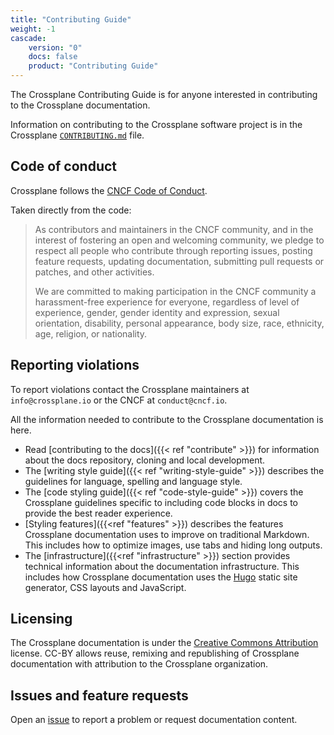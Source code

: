 ```yaml
---
title: "Contributing Guide"
weight: -1
cascade:
    version: "0"
    docs: false
    product: "Contributing Guide"
---
```


The Crossplane Contributing Guide is for anyone interested in contributing to
the Crossplane documentation.

Information on contributing to the Crossplane software project is in the
Crossplane 
[`CONTRIBUTING.md`](https://github.com/crossplane/crossplane/blob/main/CONTRIBUTING.md)
file.

## Code of conduct
Crossplane follows the [CNCF Code of Conduct](https://github.com/cncf/foundation/blob/main/code-of-conduct.md).

Taken directly from the code:
<!-- vale off -->
>As contributors and maintainers in the CNCF community, and in the interest of
>fostering an open and welcoming community, we pledge to respect all people who
>contribute through reporting issues, posting feature requests, updating
>documentation, submitting pull requests or patches, and other activities.
>  
>We are committed to making participation in the CNCF community a
>harassment-free experience for everyone, regardless of level of experience,
>gender, gender identity and expression, sexual orientation, disability,
>personal appearance, body size, race, ethnicity, age, religion, or nationality.
<!-- vale on -->

## Reporting violations
To report violations contact the Crossplane maintainers at `info@crossplane.io`
or the CNCF at `conduct@cncf.io`.


All the information needed to contribute to the Crossplane documentation is
here.

* Read [contributing to the docs]({{< ref "contribute" >}}) for information
  about the docs repository, cloning and local development.
* The [writing style guide]({{< ref "writing-style-guide" >}}) describes the
  guidelines for language, spelling and language style. 
* The [code styling guide]({{< ref "code-style-guide" >}}) covers the Crossplane guidelines
  specific to including code blocks in docs to provide the best reader
  experience.
* [Styling features]({{<ref "features" >}}) describes the features
  Crossplane documentation uses to improve on traditional Markdown. This
  includes how to optimize images, use tabs and hiding long outputs.
* The [infrastructure]({{<ref "infrastructure" >}}) section provides technical
  information about the documentation infrastructure. This includes how
  Crossplane documentation uses the [Hugo](https://gohugo.io/) static site
  generator, CSS layouts and JavaScript.

## Licensing
The Crossplane documentation is under the [Creative Commons
Attribution](https://creativecommons.org/licenses/by/4.0/) license. CC-BY allows
reuse, remixing and republishing of Crossplane documentation with attribution to
the Crossplane organization.

## Issues and feature requests
Open an [issue](https://github.com/crossplane/crossplane/issues)
to report a problem or request documentation content.